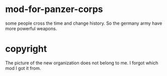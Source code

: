 # mod-for-panzer-corps
some people cross the time and change history. So the germany army have more powerful weapons.
# copyright
The picture of the new organization does not belong to me.
I forgot which mod I got it from.
